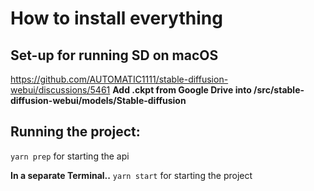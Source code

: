 # How to install everything

## Set-up for running SD on macOS
https://github.com/AUTOMATIC1111/stable-diffusion-webui/discussions/5461
**Add .ckpt from Google Drive into /src/stable-diffusion-webui/models/Stable-diffusion**

## Running the project:

`yarn prep` for starting the api

**In a separate Terminal..**
`yarn start` for starting the project
